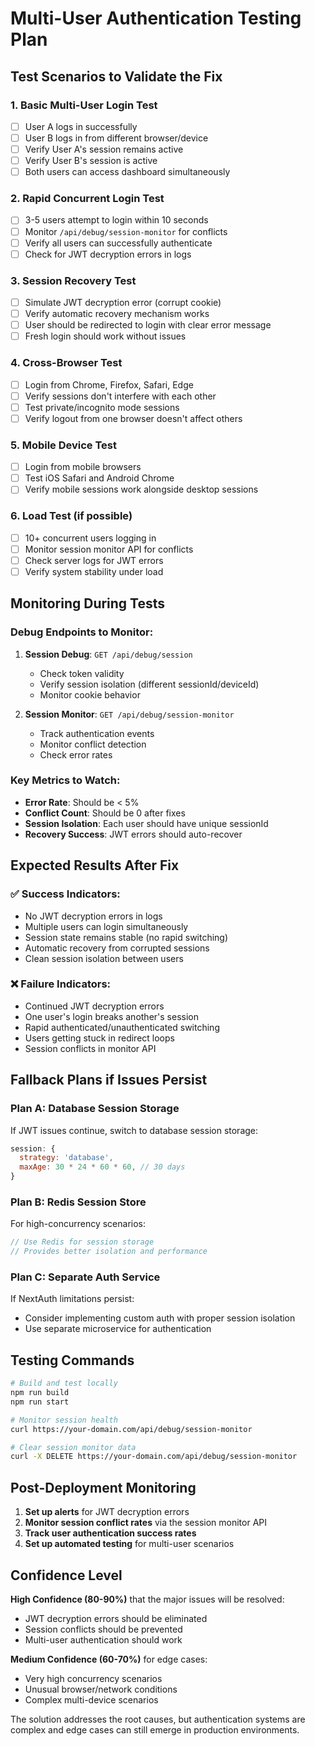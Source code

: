# Multi-User Authentication Testing Plan

## Test Scenarios to Validate the Fix

### 1. **Basic Multi-User Login Test**
- [ ] User A logs in successfully
- [ ] User B logs in from different browser/device
- [ ] Verify User A's session remains active
- [ ] Verify User B's session is active
- [ ] Both users can access dashboard simultaneously

### 2. **Rapid Concurrent Login Test**
- [ ] 3-5 users attempt to login within 10 seconds
- [ ] Monitor `/api/debug/session-monitor` for conflicts
- [ ] Verify all users can successfully authenticate
- [ ] Check for JWT decryption errors in logs

### 3. **Session Recovery Test**
- [ ] Simulate JWT decryption error (corrupt cookie)
- [ ] Verify automatic recovery mechanism works
- [ ] User should be redirected to login with clear error message
- [ ] Fresh login should work without issues

### 4. **Cross-Browser Test**
- [ ] Login from Chrome, Firefox, Safari, Edge
- [ ] Verify sessions don't interfere with each other
- [ ] Test private/incognito mode sessions
- [ ] Verify logout from one browser doesn't affect others

### 5. **Mobile Device Test**
- [ ] Login from mobile browsers
- [ ] Test iOS Safari and Android Chrome
- [ ] Verify mobile sessions work alongside desktop sessions

### 6. **Load Test (if possible)**
- [ ] 10+ concurrent users logging in
- [ ] Monitor session monitor API for conflicts
- [ ] Check server logs for JWT errors
- [ ] Verify system stability under load

## Monitoring During Tests

### Debug Endpoints to Monitor:
1. **Session Debug**: `GET /api/debug/session`
   - Check token validity
   - Verify session isolation (different sessionId/deviceId)
   - Monitor cookie behavior

2. **Session Monitor**: `GET /api/debug/session-monitor`
   - Track authentication events
   - Monitor conflict detection
   - Check error rates

### Key Metrics to Watch:
- **Error Rate**: Should be < 5%
- **Conflict Count**: Should be 0 after fixes
- **Session Isolation**: Each user should have unique sessionId
- **Recovery Success**: JWT errors should auto-recover

## Expected Results After Fix

### ✅ **Success Indicators:**
- No JWT decryption errors in logs
- Multiple users can login simultaneously
- Session state remains stable (no rapid switching)
- Automatic recovery from corrupted sessions
- Clean session isolation between users

### ❌ **Failure Indicators:**
- Continued JWT decryption errors
- One user's login breaks another's session
- Rapid authenticated/unauthenticated switching
- Users getting stuck in redirect loops
- Session conflicts in monitor API

## Fallback Plans if Issues Persist

### Plan A: Database Session Storage
If JWT issues continue, switch to database session storage:
```javascript
session: {
  strategy: 'database',
  maxAge: 30 * 24 * 60 * 60, // 30 days
}
```

### Plan B: Redis Session Store
For high-concurrency scenarios:
```javascript
// Use Redis for session storage
// Provides better isolation and performance
```

### Plan C: Separate Auth Service
If NextAuth limitations persist:
- Consider implementing custom auth with proper session isolation
- Use separate microservice for authentication

## Testing Commands

```bash
# Build and test locally
npm run build
npm run start

# Monitor session health
curl https://your-domain.com/api/debug/session-monitor

# Clear session monitor data
curl -X DELETE https://your-domain.com/api/debug/session-monitor
```

## Post-Deployment Monitoring

1. **Set up alerts** for JWT decryption errors
2. **Monitor session conflict rates** via the session monitor API
3. **Track user authentication success rates**
4. **Set up automated testing** for multi-user scenarios

## Confidence Level

**High Confidence (80-90%)** that the major issues will be resolved:
- JWT decryption errors should be eliminated
- Session conflicts should be prevented
- Multi-user authentication should work

**Medium Confidence (60-70%)** for edge cases:
- Very high concurrency scenarios
- Unusual browser/network conditions
- Complex multi-device scenarios

The solution addresses the root causes, but authentication systems are complex and edge cases can still emerge in production environments.